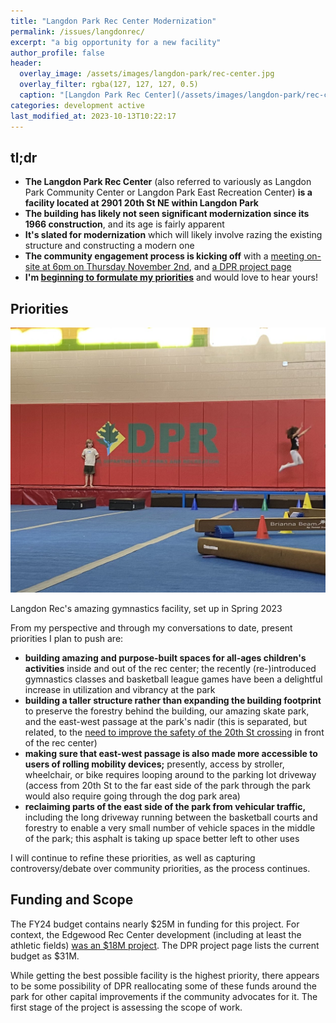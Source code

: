 ```yaml
---
title: "Langdon Park Rec Center Modernization"
permalink: /issues/langdonrec/
excerpt: "a big opportunity for a new facility"
author_profile: false
header:
  overlay_image: /assets/images/langdon-park/rec-center.jpg
  overlay_filter: rgba(127, 127, 127, 0.5)
  caption: "[Langdon Park Rec Center](/assets/images/langdon-park/rec-center.jpg)"
categories: development active
last_modified_at: 2023-10-13T10:22:17
---
```

<div id="development-map" class="map-container"></div>

## tl;dr
- **The Langdon Park Rec Center** (also referred to variously as Langdon Park Community Center or Langdon Park East Recreation Center) **is a facility located at 2901 20th St NE within Langdon Park**
- **The building has likely not seen significant modernization since its 1966 construction**, and its age is fairly apparent
- **It's slated for modernization** which will likely involve razing the existing structure and constructing a modern one
- **The community engagement process is kicking off** with a [meeting on-site at 6pm on Thursday November 2nd](https://langdoncm.splashthat.com/), and [a DPR project page](https://dgs.dc.gov/page/langdon-park-community-center)
- **I'm [beginning to formulate my priorities](#priorities)** and would love to hear yours!

## Priorities

[![Gymnastics at Langdon Rec](/assets/images/langdon-park/gymnastics.jpg)](/assets/images/langdon-park/gymnastics.jpg)
<p class="caption">Langdon Rec's amazing gymnastics facility, set up in Spring 2023</p>

From my perspective and through my conversations to date, present priorities I plan to push are:
- **building amazing and purpose-built spaces for all-ages children's activities** inside and out of the rec center; the recently (re-)introduced gymnastics classes and basketball league games have been a delightful increase in utilization and vibrancy at the park
- **building a taller structure rather than expanding the building footprint** to preserve the forestry behind the building, our amazing skate park, and the east-west passage at the park's nadir (this is separated, but related, to the [need to improve the safety of the 20th St crossing](https://anc5c07.com/issues/20thst/#envisioning-the-new-crosswalk) in front of the rec center)
- **making sure that east-west passage is also made more accessible to users of rolling mobility devices;** presently, access by stroller, wheelchair, or bike requires looping around to the parking lot driveway (access from 20th St to the far east side of the park through the park would also require going through the dog park area)
- **reclaiming parts of the east side of the park from vehicular traffic,** including the long driveway running between the basketball courts and forestry to enable a very small number of vehicle spaces in the middle of the park; this asphalt is taking up space better left to other uses

I will continue to refine these priorities, as well as capturing controversy/debate over community priorities, as the process continues.

## Funding and Scope
The FY24 budget contains nearly $25M in funding for this project. For context, the Edgewood Rec Center development (including at least the athletic fields) [was an $18M project](https://dpr.dc.gov/edgewood). The DPR project page lists the current budget as $31M.

While getting the best possible facility is the highest priority, there appears to be some possibility of DPR reallocating some of these funds around the park for other capital improvements if the community advocates for it. The first stage of the project is assessing the scope of work.


<script>
var map = L.map('development-map',  {
      zoomSnap: 0.25
  }).setView([38.9268068249159, -76.97582807825951], 18.5);
  L.tileLayer('https://{s}.tile.openstreetmap.org/{z}/{x}/{y}.png', {
      maxZoom: 19,
      attribution: '© OpenStreetMap'
  }).addTo(map);

  var polygon = L.polygon([[38.92691815660863, -76.97611953256383], [38.926981968597616, -76.97555582154408], [38.92667920056542, -76.9755662929562], [38.92668191597955, -76.9761212777992], [38.92691815660863, -76.97611953256383]], {color: 'red'}).addTo(map);
</script>